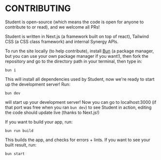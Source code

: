 # CONTRIBUTING

Student is open-source (which means the code is open for anyone to contribute to or read), and we welcome all PRs!

Student is written in Next.js (a framework built on top of react), Tailwind CSS (a CSS class framework) and internal Synergy APIs.

To run the site locally (to help contribute), install [Bun](https://bun.sh/) (a package manager, but you can use your own package manager if you want!), then fork the repository and go to the directory path in your terminal, then type in:

```
bun i
```

This will install all dependencies used by Student, now we're ready to start up the development server! Run:

```
bun dev
```

will start up your development server! Now you can go to localhost:3000 (if that port was free when you ran `bun dev`) to see Student in action, editing the code should update live (thanks to Next.js!)

If you want to build your app, run:

```
bun run build
```

This builds the app, and checks for errors + lints. If you want to see your built result, run:

```
bun start
```
